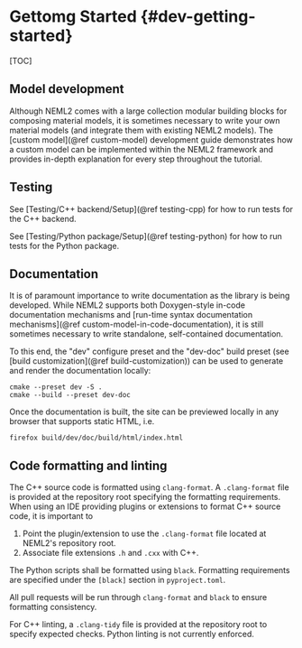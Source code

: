 # Gettomg Started {#dev-getting-started}

[TOC]

## Model development

Although NEML2 comes with a large collection modular building blocks for composing material models, it is sometimes necessary to write your own material models (and integrate them with existing NEML2 models). The [custom model](@ref custom-model) development guide demonstrates how a custom model can be implemented within the NEML2 framework and provides in-depth explanation for every step throughout the tutorial.

## Testing

See [Testing/C++ backend/Setup](@ref testing-cpp) for how to run tests for the C++ backend.

See [Testing/Python package/Setup](@ref testing-python) for how to run tests for the Python package.

## Documentation

It is of paramount importance to write documentation as the library is being developed. While NEML2 supports both Doxygen-style in-code documentation mechanisms and [run-time syntax documentation mechanisms](@ref custom-model-in-code-documentation), it is still sometimes necessary to write standalone, self-contained documentation.

To this end, the "dev" configure preset and the "dev-doc" build preset (see [build customization](@ref build-customization)) can be used to generate and render the documentation locally:
```
cmake --preset dev -S .
cmake --build --preset dev-doc
```
Once the documentation is built, the site can be previewed locally in any browser that supports static HTML, i.e.
```
firefox build/dev/doc/build/html/index.html
```

## Code formatting and linting

The C++ source code is formatted using `clang-format`. A `.clang-format` file is provided at the repository root specifying the formatting requirements. When using an IDE providing plugins or extensions to format C++ source code, it is important to
1. Point the plugin/extension to use the `.clang-format` file located at NEML2's repository root.
2. Associate file extensions `.h` and `.cxx` with C++.

The Python scripts shall be formatted using `black`. Formatting requirements are specified under the `[black]` section in `pyproject.toml`.

All pull requests will be run through `clang-format` and `black` to ensure formatting consistency.

For C++ linting, a `.clang-tidy` file is provided at the repository root to specify expected checks. Python linting is not currently enforced.
